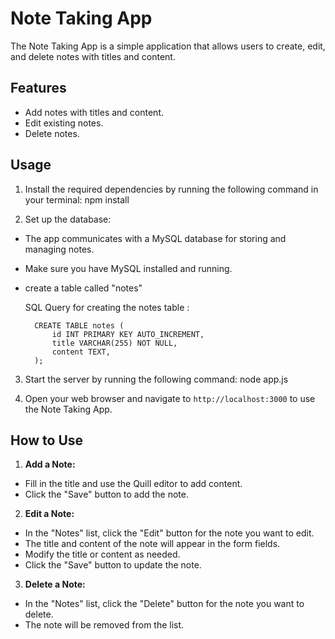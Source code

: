 # Note Taking App
The Note Taking App is a simple application that allows users to create, edit, and delete notes with titles and content. 

## Features

- Add notes with titles and content.
- Edit existing notes.
- Delete notes.


## Usage

1. Install the required dependencies by running the following command in your terminal:  npm install


2. Set up the database:
- The app communicates with a MySQL database for storing and managing notes.
- Make sure you have MySQL installed and running.
- create a table called "notes"
  
    SQL Query for creating the notes table :
  
        CREATE TABLE notes (
            id INT PRIMARY KEY AUTO_INCREMENT,
            title VARCHAR(255) NOT NULL,
            content TEXT,
        );


3. Start the server by running the following command:  node app.js

4. Open your web browser and navigate to `http://localhost:3000` to use the Note Taking App.



## How to Use

1. **Add a Note:**
- Fill in the title and use the Quill editor to add content.
- Click the "Save" button to add the note.

2. **Edit a Note:**
- In the "Notes" list, click the "Edit" button for the note you want to edit.
- The title and content of the note will appear in the form fields.
- Modify the title or content as needed.
- Click the "Save" button to update the note.

3. **Delete a Note:**
- In the "Notes" list, click the "Delete" button for the note you want to delete.
- The note will be removed from the list.

